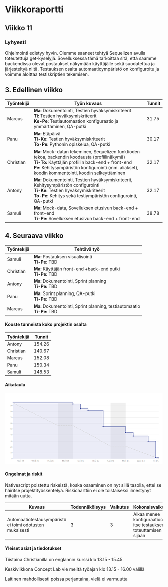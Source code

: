 # Viikkoraportti
## Viikko 11
### Lyhyesti

Ohjelmointi edistyy hyvin. Olemme saaneet tehtyä Sequelizen avulla toteutettuja get-kyselyjä. Sovelluksessa tämä tarkoittaa sitä, että saamme backendissa olevat postaukset näkymään käyttäjälle sekä suodatettua ja järjesteltyä niitä. Testauksen osalta automaatioympäristö on konfiguroitu ja voimme aloittaa testiskriptien tekemisen.


## 3. Edellinen viikko	

Työntekijä | Työn kuvaus | Tunnit
-----|-----|-----
Marcus | **Ma:** Dokumentointi, Testien hyväksymiskriteerit <br> **Ti:** Testien hyväksymiskriteerit <br> **Ke-Pe:** Testiautomaation konfiguraatio ja ymmärtäminen, QA-putki | 31.75
Panu | **Ma:** Etäpäivä <br> **Ti-Ke:** Testien hyväksymiskriteerit <br> **To-Pe:** Pythonin opiskelua, QA-putki | 30.17
Christian | **Ma:** Mock-datan tekeminen, Sequelizen funktioden tekoa, backendin koodausta (profiilinäkymä) <br> **Ti-To:** Käyttäjän profiilin back-end + front-end <br> **Pe:** Kehitysympäristön konfigurointi (mm. aliakset), koodin kommentointi, koodin selkeyttäminen  | 32.17
Antony | **Ma:** Dokumentointi, Testien hyväksymiskriteerit, Kehitysympäristön configurointi <br> **Ti-Ke:** Testien hyväksymiskriteerit <br> **To-Pe:** Kehitys sekä testiympäristön  configurointi, QA-putki | 32.17
Samuli | **Ma:** Mock-data, Sovelluksen etusivun back-end + front-end  <br> **Ti-Pe:** Sovelluksen etusivun back-end + front-end | 38.78		

## 4. Seuraava viikko	

Työntekijä | Tehtävä työ
-----|-----
Samuli | **Ma:** Postauksen visualisointi <br>  **Ti-Pe:** TBD
Christian | **Ma:** Käyttäjän front-end +back-end putki <br> **Ti-Pe:** TBD
Antony | **Ma:** Dokumentointi, Sprint planning <br> **Ti-Pe:** TBD
Panu | **Ma:** Sprint planning, QA-putki <br> **Ti-Pe:** TBD
Marcus | **Ma:** Dokumentointi, Sprint planning, testiautomaatio <br> **Ti-Pe:** TBD

#### Kooste tunneista koko projektin osalta

Työntekijä | Tunnit
---|---
Antony | 154.26
Christian | 140.67
Marcus | 152.08
Panu | 150.34
Samuli | 148.53

#### Aikataulu

![burndown](../../kuvat/vko10-burndown.png)

#### Ongelmat ja riskit

Nativescript poistettu riskeistä, koska osaaminen on nyt sillä tasolla, ettei se häiritse projektityöskentelyä. Riskicharttiin ei ole toistaiseksi ilmestynyt mitään uutta.

Kuvaus | Todennäköisyys | Vaikutus | Kokonaisvaikutus
----|----|----|----
Automaatiotestausympäristö ei toimi odotusten mukaisesti | 3 | 3 | Aikaa menee konfiguraatioon itse testauksen toteuttamisen sijaan

#### Yleiset asiat ja tiedotukset

Tiistaina Christianilla on englannin kurssi klo 13.15 - 15.45.

Keskiviikkona Concept Lab vie meiltä työajan klo 13.15 - 16.00 välillä

Laitinen mahdollisesti poissa perjantaina, vielä ei varmuutta